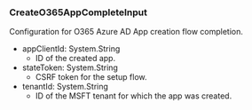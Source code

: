 ### CreateO365AppCompleteInput
Configuration for O365 Azure AD App creation flow completion.

- appClientId: System.String
  - ID of the created app.
- stateToken: System.String
  - CSRF token for the setup flow.
- tenantId: System.String
  - ID of the MSFT tenant for which the app was created.

